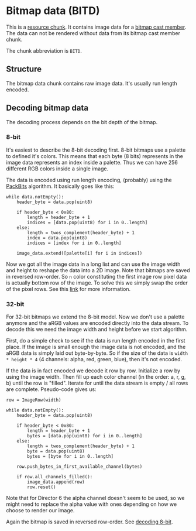 # Bitmap data (BITD)
This is a [resource chunk](#TODO). It contains image data for a [bitmap cast member](./castmembers/bitmap.md). The data
can not be rendered without data from its bitmap cast member chunk.

The chunk abbreviation is `BITD`.


## Structure
The bitmap data chunk contains raw image data. It's usually run length encoded.


## Decoding bitmap data
The decoding process depends on the bit depth of the bitmap.


### 8-bit
It's easiest to describe the 8-bit decoding first. 8-bit bitmaps use a palette to defined it's colors. This means that
each byte (8 bits) represents in the image data represents an index inside a palette. Thus we can have 256 different
RGB colors inside a single image.

The data is encoded using run length encoding, (probably) using the [PackBits](https://en.wikipedia.org/wiki/PackBits)
algorithm. It basically goes like this:

    while data.notEmpty():
        header_byte = data.pop(uint8)

        if header_byte < 0x80:
            length = header_byte + 1
            indices = [data.pop(uint8) for i in 0..length]
        else:
            length = twos_complement(header_byte) + 1
            index = data.pop(uint8)
            indices = [index for i in 0..length]

        image_data.extend([palette[i] for i in indices])

Now we got all the image data in a long list and can use the image width and height to reshape the data into a 2D image.
Note that bitmaps are saved in reversed row-order. So `n` color constituting the first image row pixel data is actually
bottom row of the image. To solve this we simply swap the order of the pixel rows. See this
[link](https://medium.com/sysf/bits-to-bitmaps-a-simple-walkthrough-of-bmp-image-format-765dc6857393) for more
information.


### 32-bit
For 32-bit bitmaps we extend the 8-bit model. Now we don't use a palette anymore and the aRGB values are encoded
directly into the data stream. To decode this we need the image width and height before we start algorithm.

First, do a simple check to see if the data is run length encoded in the first place. If the image is small enough the
image data is not encoded, and the aRGB data is simply laid out byte-by-byte. So if the size of the data is
`width * height * 4` (4 channels: alpha, red, green, blue), then it's not encoded.

If the data is in fact encoded we decode it row by row. Initialize a row by using the image width. Then fill up each
color channel (in the order: a, r, g, b) until the row is "filled". Iterate for until the data stream is empty / all
rows are complete. Pseudo-code gives us:

    row = ImageRow(width)

    while data.notEmpty():
        header_byte = data.pop(uint8)

        if header_byte < 0x80:
            length = header_byte + 1
            bytes = [data.pop(uint8) for i in 0..length]
        else:
            length = twos_complement(header_byte) + 1
            byte = data.pop(uint8)
            bytes = [byte for i in 0..length]

        row.push_bytes_in_first_available_channel(bytes)

        if row.all_channels_filled():
            image_data.append(row)
            row.reset()

Note that for Director 6 the alpha channel doesn't seem to be used, so we might need to replace the alpha value with
ones depending on how we choose to render our image.

Again the bitmap is saved in reversed row-order. See [decoding 8-bit](#8-bit).
